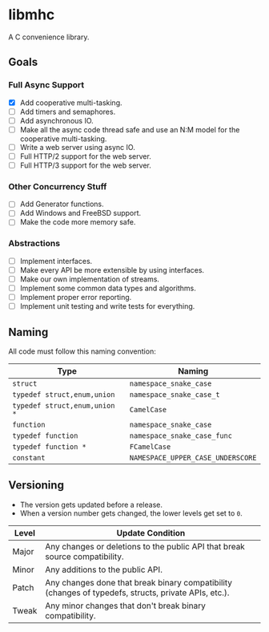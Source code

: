 # libmhc

A C convenience library.

## Goals

### Full Async Support
- [x] Add cooperative multi-tasking.
- [ ] Add timers and semaphores.
- [ ] Add asynchronous IO.
- [ ] Make all the async code thread safe and use an N:M model for the cooperative multi-tasking.
- [ ] Write a web server using async IO.
- [ ] Full HTTP/2 support for the web server.
- [ ] Full HTTP/3 support for the web server.

### Other Concurrency Stuff
- [ ] Add Generator functions.
- [ ] Add Windows and FreeBSD support.
- [ ] Make the code more memory safe.

### Abstractions
- [ ] Implement interfaces.
- [ ] Make every API be more extensible by using interfaces.
- [ ] Make our own implementation of streams.
- [ ] Implement some common data types and algorithms.
- [ ] Implement proper error reporting.
- [ ] Implement unit testing and write tests for everything.

## Naming
All code must follow this naming convention: 

| Type | Naming |
| ---- | ------ |
| `struct` | `namespace_snake_case`
| `typedef struct,enum,union` | `namespace_snake_case_t`
| `typedef struct,enum,union *` | `CamelCase`
| `function` | `namespace_snake_case`
| `typedef function` | `namespace_snake_case_func`
| `typedef function *` | `FCamelCase`
| `constant` | `NAMESPACE_UPPER_CASE_UNDERSCORE`

## Versioning
* The version gets updated before a release.
* When a version number gets changed, the lower levels get set to `0`.

| Level | Update Condition |
| ----- | ---------------- |
| Major | Any changes or deletions to the public API that break source compatibility.
| Minor | Any additions to the public API.
| Patch | Any changes done that break binary compatibility (changes of typedefs, structs, private APIs, etc.).
| Tweak | Any minor changes that don't break binary compatibility.
